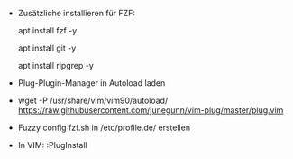 - Zusätzliche installieren für FZF:

  apt install fzf -y

  apt install git -y

  apt install ripgrep -y

- Plug-Plugin-Manager in Autoload laden 

- wget -P /usr/share/vim/vim90/autoload/ https://raw.githubusercontent.com/junegunn/vim-plug/master/plug.vim

- Fuzzy config fzf.sh in /etc/profile.de/ erstellen

- In VIM: :PlugInstall
